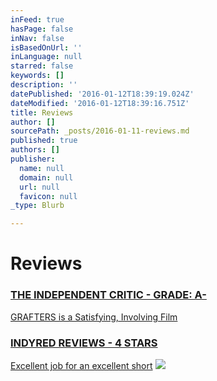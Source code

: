 ```yaml
---
inFeed: true
hasPage: false
inNav: false
isBasedOnUrl: ''
inLanguage: null
starred: false
keywords: []
description: ''
datePublished: '2016-01-12T18:39:19.024Z'
dateModified: '2016-01-12T18:39:16.751Z'
title: Reviews
author: []
sourcePath: _posts/2016-01-11-reviews.md
published: true
authors: []
publisher:
  name: null
  domain: null
  url: null
  favicon: null
_type: Blurb

---
```

# Reviews

### [THE INDEPENDENT CRITIC - GRADE: A-][0]

[GRAFTERS is a Satisfying, Involving Film][0]

### [INDYRED REVIEWS - 4 STARS][1]

[Excellent job for an excellent short][1]
![](https://s3-us-west-2.amazonaws.com/the-grid-img/p/447c8de6a69d17b8383a12f9c63ce0eec9d95e9f.jpg)

[0]: http://theindependentcritic.com/grafters
[1]: http://www.indyred.com/grafters-review.html